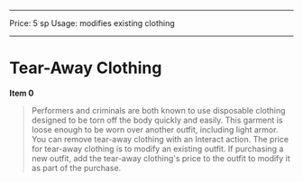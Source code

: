 
---
Price: 5 sp
Usage: modifies existing clothing


---

# Tear-Away Clothing

**Item 0**

> Performers and criminals are both known to use disposable clothing designed to be torn off the body quickly and easily. This garment is loose enough to be worn over another outfit, including light armor. You can remove tear-away clothing with an Interact action. The price for tear-away clothing is to modify an existing outfit. If purchasing a new outfit, add the tear-away clothing's price to the outfit to modify it as part of the purchase.
